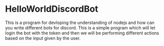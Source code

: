 # HelloWorldDiscordBot

This is a program for devloping the understanding of nodejs and how can you write different bots for discord.
This is a simple program which will let login the bot with the token and then we will be performing different
actions based on the input given by the user.

